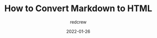 ---
author: redcrew
date: 2022-01-26
draft: true
publisher: lireodesigns
tags:
  - markdown
  - html
  - conversion
target_url: https://www.lireo.com/how-to-convert-markdown-to-html/
title: How to Convert Markdown to HTML
---